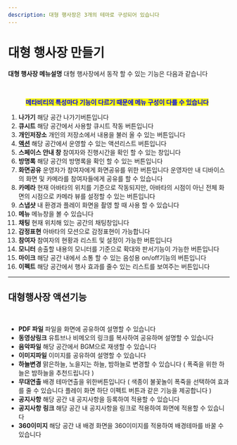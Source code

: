 ```yaml
---
description: 대형 행사장은 3개의 테마로 구성되어 있습니다
---
```


# 대형 행사장 만들기

**대형 행사장 메뉴설명** 대형 행사장에서 동작 할 수 있는 기능은 다음과 같습니다

<figure><img src="../../../../.gitbook/assets/스크린샷-2023-11-10-오후-5.15.55.png" alt=""><figcaption><p><mark style="color:blue;"><strong>메타비티의 특성마다 기능이 다르기 때문에 메뉴 구성이 다를 수 있습니다</strong></mark></p></figcaption></figure>

1. **나가기** 해당 공간 나가기버튼입니다
2. **큐시트** 해당 공간에서 사용할 큐시트 작동 버튼입니다&#x20;
3. **개인저장소** 개인의 저장소에서 내용을 불러 올 수 있는 버튼입니다&#x20;
4. [**액션**](event.md#undefined) 해당 공간에서 운영할 수 있는 액션리스트 버튼입니다
5. &#x20;**스페이스 안내 창** 참여자와 진행시간을 확인 할 수 있는 창입니다&#x20;
6. **방명록** 해당 공간의 방명록을 확인 할 수 있는 버튼입니다
7. **화면공유** 운영자가 참여자에게 화면공유를 위한 버튼입니다 운영자만 내 디바이스의 화면 및 카메라를 참여자들에게 공유를 할 수 있습니다&#x20;
8. **카메라** 현재 아바타의 위치를 기준으로 작동되지만, 아바타의 시점이 아닌 전체 화면의 시점으로 카메라 뷰를 설정할 수 있는 버튼입니다
9. **스냅샷** 내 환경과 플레이 화면을 촬영 할 때 사용 할 수 있습니다
10. **메뉴** 메뉴창을 볼 수 있습니다
11. **채팅** 현재 위치해 있는 공간의 채팅창입니다
12. **감정표현** 아바타의 모션으로 감정표현이 가능합니다
13. **참여자** 참여자의 현황과 리스트 및 설정이 가능한 버튼입니다&#x20;
14. **모니터** 송출할 내용의 모니터를 기준으로 확대와 판서기능이 가능한 버튼입니다&#x20;
15. **마이크** 해당 공간 내에서 소통 할 수 있는 음성용 on/off기능의 버튼입니다&#x20;
16. **이펙트** 해당 공간에서 행사 효과를 줄수 있는 리스트를 보여주는 버튼입니다&#x20;



***

## 대형행사장 액션기능

<figure><img src="../../../../.gitbook/assets/스크린샷 2023-11-24 오후 1.10.08.png" alt=""><figcaption></figcaption></figure>

* **PDF 파일** 파일을 화면에 공유하여 설명할 수 있습니다&#x20;
* **동영상링크** 유튜브나 비메오의 링크를 복사하여 공유하며 설명할 수 있습니다 &#x20;
* **음악파일** 해당 공간에서 BGM으로 재생할 수 있습니다
* **이미지파일** 이미지를 공유하여 설명할 수 있습니다&#x20;
* **하늘변경** 맑은하늘, 노을지는 하늘, 밤하늘로 변경할 수 있습니다 ( 폭죽을 위한 하늘은 밤하늘을 추천드립니다 )
* **무대연출** 배경 테마연출을 위한버튼입니다 ( 색종이 불꽃놀이 폭죽을 선택하여 효과를 줄 수 있습니다 플레이 화면 하단 이펙트 버튼과 같은 기능을 제공합니다 )
* **공지사항** 해당 공간 내 공지사항을 등록하여 적용할 수 있습니다&#x20;
* **공지사항** **링크** 해당 공간 내 공지사항을 링크로 적용하여 화면에 적용할 수 있습니다&#x20;
* **360이미지** 해당 공간 내 배경 화면을 360이미지를 적용하여 배경테마를 바꿀 수 있습니다&#x20;


